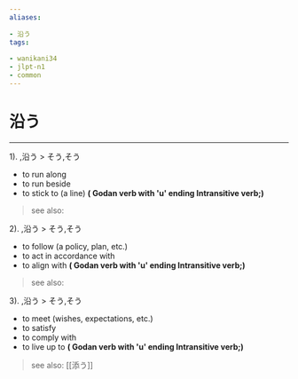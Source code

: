 ```yaml
---
aliases:
    
- 沿う
tags:
    
- wanikani34
- jlpt-n1
- common
---
```


# 沿う
---
1).
,沿う > そう,そう

- to run along
- to run beside
- to stick to (a line)
**( Godan verb with 'u' ending Intransitive verb;)**
> see also: 
            
2).
,沿う > そう,そう

- to follow (a policy, plan, etc.)
- to act in accordance with
- to align with
**( Godan verb with 'u' ending Intransitive verb;)**
> see also: 
            
3).
,沿う > そう,そう

- to meet (wishes, expectations, etc.)
- to satisfy
- to comply with
- to live up to
**( Godan verb with 'u' ending Intransitive verb;)**
> see also:  [[添う]]
            